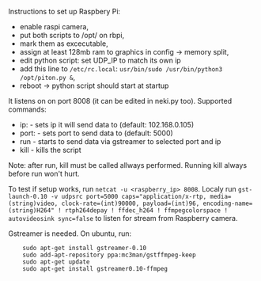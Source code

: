 Instructions to set up Raspbery Pi:

* enable raspi camera,
* put both scripts to /opt/ on rbpi,
* mark them as excecutable,
* assign at least 128mb ram to graphics in config -> memory split,
* edit python script: set UDP_IP to match its own ip
* add this line to `/etc/rc.local`: `usr/bin/sudo /usr/bin/python3 /opt/piton.py &`,
* reboot -> python script should start at startup

It listens on on port 8008 (it can be edited in neki.py too).
Supported commands:

* ip: <ip>  - sets ip it will send data to (default: 102.168.0.105)
* port: <port>  - sets port to send data to (default: 5000)
* run   - starts to send data via gstreamer to selected port and ip
* kill  - kills the script

Note: after run, kill must be called allways performed. Running kill always before run won't hurt.

To test if setup works, run `netcat -u <raspberry_ip> 8008`. Localy run `gst-launch-0.10 -v udpsrc port=5000 caps="application/x-rtp, media=(string)video, clock-rate=(int)90000, payload=(int)96, encoding-name=(string)H264" ! rtph264depay ! ffdec_h264 ! ffmpegcolorspace ! autovideosink sync=false` to listen for stream from Raspberry camera.

Gstreamer is needed. On ubuntu, run:
```
    sudo apt-get install gstreamer-0.10
    sudo add-apt-repository ppa:mc3man/gstffmpeg-keep 
    sudo apt-get update
    sudo apt-get install gstreamer0.10-ffmpeg
```

